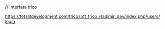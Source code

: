 // Interfata trico

https://totalitdevelopment.com/tricosoft_trico_vladimir_dev/index.php/users/login
